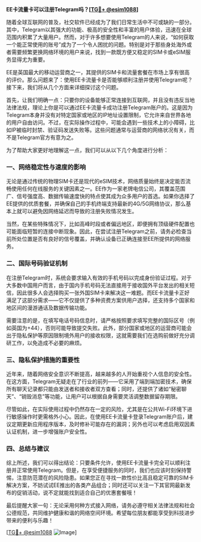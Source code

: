 **EE卡流量卡可以注册Telegram吗？[[TG💪+ @esim1088](https://t.me/s/esim1088)]**

随着全球互联网的普及，社交软件已经成为了我们日常生活中不可或缺的一部分。其中，Telegram以其强大的功能、极高的安全性和丰富的用户体验，迅速在全球范围内积累了大量用户。然而，对于许多想要使用Telegram的人来说，“如何获取一个能正常使用的账号”成为了一个令人困扰的问题。特别是对于那些身处海外或者需要频繁更换网络环境的用户来说，找到一款既方便又稳定的SIM卡或eSIM服务显得尤为重要。

EE是英国最大的移动运营商之一，其提供的SIM卡和流量套餐在市场上享有很高的评价。那么问题来了：使用EE卡流量卡是否能够顺利注册并使用Telegram呢？接下来，我们将从几个方面来详细探讨这个问题。

首先，让我们明确一点：只要你的设备能够正常连接到互联网，并且没有违反当地法律法规，理论上你是可以通过EE卡流量卡成功注册Telegram账户的。这是因为Telegram本身并没有对特定国家或地区的IP地址设置限制，它允许来自世界各地的用户自由访问。不过，在实际操作过程中，可能会遇到一些技术上的小障碍，比如IP被临时封禁、验证码发送失败等。这些问题通常与运营商的网络状况有关，而不是Telegram官方有意为之。

为了帮助大家更好地理解这一点，我们可以从以下几个角度进行分析：

### 一、网络稳定性与速度的影响

无论是通过传统的物理SIM卡还是现代的eSIM技术，网络质量始终是决定能否流畅使用任何在线服务的关键因素之一。EE作为一家老牌电信公司，其覆盖范围广、信号强度高、数据传输速度快的特点使其成为众多用户的首选。如果你选择了EE提供的优质套餐，并确保自己的手机终端支持最新的4G/5G网络协议，那么基本上就可以避免因网络延迟而导致的注册失败情况发生。

当然，在某些特殊情况下，比如高峰时段或者偏远地区，即便拥有顶级硬件配置也可能面临短暂的连接中断现象。因此，在尝试注册Telegram之前，请务必检查当前所处位置是否有良好的信号覆盖，并确认设备已正确连接至EE所提供的网络服务。

### 二、国际号码验证机制

在注册Telegram时，系统会要求输入有效的手机号码以完成身份验证过程。对于大多数中国用户而言，由于国内手机号码无法直接用于接收国外平台发出的相关短信，因此很多人会选择购买一张外国SIM卡来解决这一难题。而EE卡流量卡正好满足了这部分需求——它不仅提供了多种资费方案供用户选择，还支持多个国家和地区间的漫游通话及数据传输功能。

需要注意的是，在填写电话号码信息时，请严格按照要求填写完整的国际区号（例如英国为+44），否则可能导致提交失败。此外，部分国家或地区的运营商可能会出于隐私保护等原因限制境外用户的接收权限，这就需要我们在选购前做好充分调研工作，以免造成不必要的麻烦。

### 三、隐私保护措施的重要性

近年来，随着网络安全意识不断提高，越来越多的人开始重视个人信息的安全性。在这方面，Telegram无疑走在了行业的前列——它采用了端到端加密技术，确保所有聊天记录都只能由发送者和接收者双方查看；同时，还提供了诸如“秘密聊天”、“销毁消息”等功能，让用户可以根据自身需要灵活调整数据留存期限。

尽管如此，在实际使用过程中仍然存在一定的风险，尤其是在公共Wi-Fi环境下进行敏感操作时更需格外小心。因此，在使用EE卡流量卡登录Telegram账户后，建议定期更新应用程序版本，及时修补可能存在的漏洞；另外也可以考虑启用双因素认证机制，进一步增强账户安全性。

### 四、总结与建议

综上所述，我们可以得出结论：只要条件允许，使用EE卡流量卡完全可以顺利注册并正常使用Telegram。但是，在享受便捷服务的同时，我们也应该时刻保持警惕，注意防范潜在的风险隐患。如果您正在寻找一款性价比高且稳定可靠的SIM卡解决方案，不妨试试EE推出的各类产品组合；同时还可以关注一下其官网最新发布的促销活动，说不定就能找到适合自己的优惠套餐哦！

最后提醒大家一句：无论采用何种方式接入网络，请务必遵守相关法律法规和社会公德规范，共同维护健康和谐的网络空间环境。希望每位朋友都能享受到科技进步带来的便利与乐趣！

[[TG💪+ @esim1088](https://t.me/s/esim1088) ![Image](https://i.postimg.cc/4NQfJmqS/Snipaste-2025-05-13-00-14-12.png)]